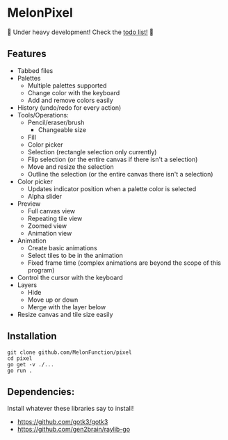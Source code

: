 # MelonPixel

🚧 Under heavy development! Check the [todo list!](TODO.txt) 🚧

## Features
- Tabbed files
- Palettes
    - Multiple palettes supported
    - Change color with the keyboard
    - Add and remove colors easily
- History (undo/redo for every action)
- Tools/Operations:
    - Pencil/eraser/brush 
        - Changeable size
    - Fill
    - Color picker
    - Selection (rectangle selection only currently)
    - Flip selection (or the entire canvas if there isn't a selection)
    - Move and resize the selection
    - Outline the selection (or the entire canvas there isn't a selection)
- Color picker
    - Updates indicator position when a palette color is selected
    - Alpha slider
- Preview
    - Full canvas view
    - Repeating tile view
    - Zoomed view
    - Animation view
- Animation
    - Create basic animations
    - Select tiles to be in the animation
    - Fixed frame time (complex animations are beyond the scope of this program)
- Control the cursor with the keyboard
- Layers
    - Hide
    - Move up or down
    - Merge with the layer below
- Resize canvas and tile size easily

## Installation
```
git clone github.com/MelonFunction/pixel
cd pixel
go get -v ./...
go run .
```

## Dependencies:  
Install whatever these libraries say to install!
- https://github.com/gotk3/gotk3
- https://github.com/gen2brain/raylib-go
